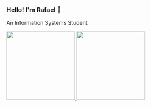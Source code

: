### Hello! I'm Rafael 👋

An Information Systems Student

<p align="left">
<a href="https://github.com/rafaelsety">
  <img height="180em" src="https://github-readme-stats-eight-theta.vercel.app/api?username=rafaelsety&show_icons=true&theme=algolia&include_all_commits=true&count_private=true"/>
  <img height="180em" src="https://github-readme-stats-eight-theta.vercel.app/api/top-langs/?username=rafaelsety&layout=compact&theme=algolia"/>
</a>
</p>
